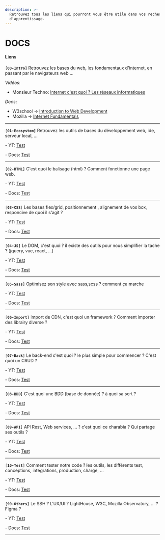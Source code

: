 ```yaml
---
description: >-
  Retrouvez tous les liens qui pourront vous être utile dans vos recherches
  d'apprentissage.
---
```


# DOCS

#### Liens

**`[00-Intro]`** Retrouvez les bases du web, les fondamentaux d'internet, en passant par le navigateurs web ...&#x20;

_Vidéos_:&#x20;

* Monsieur Techno: [Internet c'est quoi ? Les réseaux informatiques](https://www.youtube.com/watch?v=JqweQE6TDTc)

_Docs_:&#x20;

* W3school -> [Introduction to Web Development](https://www.w3schools.com/whatis/)
* Mozilla -> [Internet Fundamentals](https://developer.mozilla.org/en-US/docs/Learn/Common\_questions/How\_does\_the\_Internet\_work)

***

**`[01-Ecosystem]`** Retrouvez les outils de bases du développement web, ide, serveur local, ...&#x20;

\- YT: [Test](https://youtu.be)&#x20;

\- Docs: [Test](https://youtu.be)

***

**`[02-HTML]`** C'est quoi le balisage (html) ? Comment fonctionne une page web.&#x20;

\- YT: [Test](https://youtu.be)&#x20;

\- Docs: [Test](https://youtu.be)

***

**`[03-CSS]`** Les bases flex/grid, positionnement , alignement de vos box, responcive de quoi il s'agit ?&#x20;

\- YT: [Test](https://youtu.be)&#x20;

\- Docs: [Test](https://youtu.be)

***

**`[04-JS]`** Le DOM, c'est quoi ? il existe des outils pour nous simplifier la tache ? (jquery, vue, react, ...)&#x20;

\- YT: [Test](https://youtu.be)&#x20;

\- Docs: [Test](https://youtu.be)

***

**`[05-Sass]`** Optimisez son style avec sass,scss ? comment ça marche&#x20;

\- YT: [Test](https://youtu.be)&#x20;

\- Docs: [Test](https://youtu.be)

***

**`[06-Import]`** Import de CDN, c'est quoi un framework ? Comment importer des librairy diverse ?&#x20;

\- YT: [Test](https://youtu.be)&#x20;

\- Docs: [Test](https://youtu.be)

***

**`[07-Back]`** Le back-end c'est quoi ? le plus simple pour commencer ? C'est quoi un CRUD ?&#x20;

\- YT: [Test](https://youtu.be)&#x20;

\- Docs: [Test](https://youtu.be)

***

**`[08-BDD]`** C'est quoi une BDD (base de donnée) ? à quoi sa sert ?&#x20;

\- YT: [Test](https://youtu.be)&#x20;

\- Docs: [Test](https://youtu.be)

***

**`[09-API]`** API Rest, Web services, ... ? c'est quoi ce charabia ? Qui partage ses outils ?&#x20;

\- YT: [Test](https://youtu.be)&#x20;

\- Docs: [Test](https://youtu.be)

***

**`[10-Test]`** Comment tester notre code ? les outils, les différents test, conceptions, intégrations, production, charge, ...&#x20;

\- YT: [Test](https://youtu.be)&#x20;

\- Docs: [Test](https://youtu.be)

***

**`[99-Others]`** Le SSH ? L'UX/UI ? LightHouse, W3C, Mozilla.Observatory, ... ? Figma ?&#x20;

\- YT: [Test](https://youtu.be)&#x20;

\- Docs: [Test](https://youtu.be)

***
